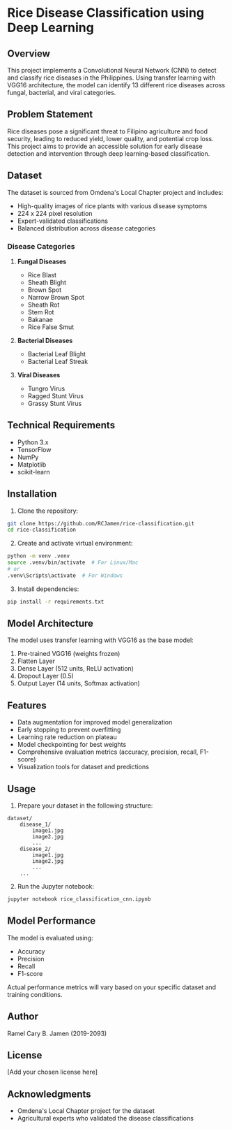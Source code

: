 # Rice Disease Classification using Deep Learning

## Overview
This project implements a Convolutional Neural Network (CNN) to detect and classify rice diseases in the Philippines. Using transfer learning with VGG16 architecture, the model can identify 13 different rice diseases across fungal, bacterial, and viral categories.

## Problem Statement
Rice diseases pose a significant threat to Filipino agriculture and food security, leading to reduced yield, lower quality, and potential crop loss. This project aims to provide an accessible solution for early disease detection and intervention through deep learning-based classification.

## Dataset
The dataset is sourced from Omdena's Local Chapter project and includes:
- High-quality images of rice plants with various disease symptoms
- 224 x 224 pixel resolution
- Expert-validated classifications
- Balanced distribution across disease categories

### Disease Categories
1. **Fungal Diseases**
   - Rice Blast
   - Sheath Blight
   - Brown Spot
   - Narrow Brown Spot
   - Sheath Rot
   - Stem Rot
   - Bakanae
   - Rice False Smut

2. **Bacterial Diseases**
   - Bacterial Leaf Blight
   - Bacterial Leaf Streak

3. **Viral Diseases**
   - Tungro Virus
   - Ragged Stunt Virus
   - Grassy Stunt Virus

## Technical Requirements
- Python 3.x
- TensorFlow
- NumPy
- Matplotlib
- scikit-learn

## Installation

1. Clone the repository:
```bash
git clone https://github.com/RCJamen/rice-classification.git
cd rice-classification
```

2. Create and activate virtual environment:
```bash
python -m venv .venv
source .venv/bin/activate  # For Linux/Mac
# or
.venv\Scripts\activate  # For Windows
```

3. Install dependencies:
```bash
pip install -r requirements.txt
```

## Model Architecture
The model uses transfer learning with VGG16 as the base model:
1. Pre-trained VGG16 (weights frozen)
2. Flatten Layer
3. Dense Layer (512 units, ReLU activation)
4. Dropout Layer (0.5)
5. Output Layer (14 units, Softmax activation)

## Features
- Data augmentation for improved model generalization
- Early stopping to prevent overfitting
- Learning rate reduction on plateau
- Model checkpointing for best weights
- Comprehensive evaluation metrics (accuracy, precision, recall, F1-score)
- Visualization tools for dataset and predictions

## Usage
1. Prepare your dataset in the following structure:
```
dataset/
    disease_1/
        image1.jpg
        image2.jpg
        ...
    disease_2/
        image1.jpg
        image2.jpg
        ...
    ...
```

2. Run the Jupyter notebook:
```bash
jupyter notebook rice_classification_cnn.ipynb
```

## Model Performance
The model is evaluated using:
- Accuracy
- Precision
- Recall
- F1-score

Actual performance metrics will vary based on your specific dataset and training conditions.

## Author
Ramel Cary B. Jamen (2019-2093)

## License
[Add your chosen license here]

## Acknowledgments
- Omdena's Local Chapter project for the dataset
- Agricultural experts who validated the disease classifications